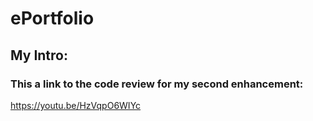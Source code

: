# ePortfolio
## My Intro:

### This a link to the code review for my second enhancement:
https://youtu.be/HzVqpO6WIYc
